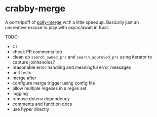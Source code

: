# crabby-merge

A port/ripoff of [polly-merge](https://github.com/noahp/polly-merge) with a little speedup.
Basically just an uncreative excuse to play with async/await in Rust.

TODO:
* CI
* check PR comments too
* clean up `search_owned_prs` and `search_approved_prs` using iterator to capture joinhandles?
* reasonable error handling and meaningful error messages
* unit tests
* merge after
* configure merge trigger using config file
* allow multiple regexes in a regex set
* logging
* remove dotenv dependency
* comments and function docs
* use hyper directly
